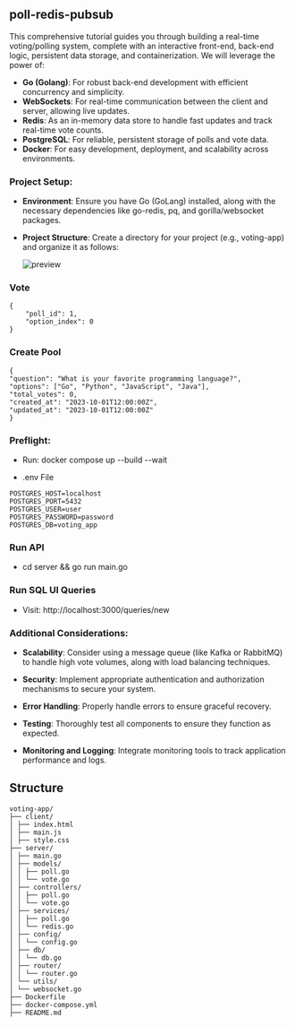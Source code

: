 ## poll-redis-pubsub

This comprehensive tutorial guides you through building a real-time voting/polling system, complete with an interactive front-end, back-end logic, persistent data storage, and containerization. We will leverage the power of:

- **Go (Golang)**: For robust back-end development with efficient concurrency and simplicity.
- **WebSockets**: For real-time communication between the client and server, allowing live updates.
- **Redis**: As an in-memory data store to handle fast updates and track real-time vote counts.
- **PostgreSQL**: For reliable, persistent storage of polls and vote data.
- **Docker**: For easy development, deployment, and scalability across environments.

### Project Setup:

- **Environment**: Ensure you have Go (GoLang) installed, along with the necessary dependencies like go-redis, pq, and gorilla/websocket packages.
- **Project Structure**: Create a directory for your project (e.g., voting-app) and organize it as follows:

  ![preview](preview.png)

### Vote

```
{
    "poll_id": 1,
    "option_index": 0
}
```

### Create Pool

```
{
"question": "What is your favorite programming language?",
"options": ["Go", "Python", "JavaScript", "Java"],
"total_votes": 0,
"created_at": "2023-10-01T12:00:00Z",
"updated_at": "2023-10-01T12:00:00Z"
}
```

### Preflight:

- Run: docker compose up --build --wait

- .env File

```
POSTGRES_HOST=localhost
POSTGRES_PORT=5432
POSTGRES_USER=user
POSTGRES_PASSWORD=password
POSTGRES_DB=voting_app
```

### Run API

- cd server && go run main.go

### Run SQL UI Queries

- Visit: http://localhost:3000/queries/new

### Additional Considerations:

- **Scalability**: Consider using a message queue (like Kafka or RabbitMQ) to handle high vote volumes, along with load balancing techniques.

- **Security**: Implement appropriate authentication and authorization mechanisms to secure your system.

- **Error Handling**: Properly handle errors to ensure graceful recovery.

- **Testing**: Thoroughly test all components to ensure they function as expected.

- **Monitoring and Logging**: Integrate monitoring tools to track application performance and logs.

## Structure

```
voting-app/
├── client/
│ ├── index.html
│ ├── main.js
│ ├── style.css
├── server/
│ ├── main.go
│ ├── models/
│ │ ├── poll.go
│ │ └── vote.go
│ ├── controllers/
│ │ ├── poll.go
│ │ └── vote.go
│ ├── services/
│ │ ├── poll.go
│ │ └── redis.go
│ ├── config/
│ │ └── config.go
│ ├── db/
│ │ └── db.go
│ ├── router/
│ │ └── router.go
│ └── utils/
│ └── websocket.go
├── Dockerfile
├── docker-compose.yml
├── README.md
```
